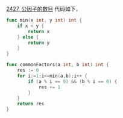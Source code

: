 [2427. 公因子的数目](https://leetcode.cn/problems/number-of-common-factors/description/)
代码如下，
```go
func min(x int, y int) int {
    if x < y {
        return x 
    } else {
        return y 
    }
}

func commonFactors(a int, b int) int {
    res := 0
    for i:=1;i<=min(a,b);i++ {
        if (a % i == 0) && (b % i == 0) {
            res += 1
        }
    }
    return res 
}
```